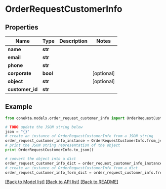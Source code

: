 # OrderRequestCustomerInfo


## Properties
Name | Type | Description | Notes
------------ | ------------- | ------------- | -------------
**name** | **str** |  | 
**email** | **str** |  | 
**phone** | **str** |  | 
**corporate** | **bool** |  | [optional] 
**object** | **str** |  | [optional] 
**customer_id** | **str** |  | 

## Example

```python
from conekta.models.order_request_customer_info import OrderRequestCustomerInfo

# TODO update the JSON string below
json = "{}"
# create an instance of OrderRequestCustomerInfo from a JSON string
order_request_customer_info_instance = OrderRequestCustomerInfo.from_json(json)
# print the JSON string representation of the object
print OrderRequestCustomerInfo.to_json()

# convert the object into a dict
order_request_customer_info_dict = order_request_customer_info_instance.to_dict()
# create an instance of OrderRequestCustomerInfo from a dict
order_request_customer_info_form_dict = order_request_customer_info.from_dict(order_request_customer_info_dict)
```
[[Back to Model list]](../README.md#documentation-for-models) [[Back to API list]](../README.md#documentation-for-api-endpoints) [[Back to README]](../README.md)


